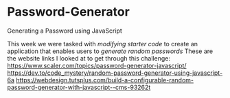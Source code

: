 # Password-Generator
Generating a Password using JavaScript

This week we were tasked with *modifying* *starter* *code* to create an application that enables users to *generate* *random* *passwords*
These are the website links I looked at to get through this challenge:
https://www.scaler.com/topics/password-generator-javascript/
https://dev.to/code_mystery/random-password-generator-using-javascript-6a
https://webdesign.tutsplus.com/build-a-configurable-random-password-generator-with-javascript--cms-93262t